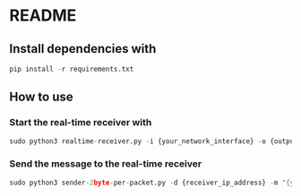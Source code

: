 # README

## Install dependencies with

```python
pip install -r requirements.txt
```

## How to use

### Start the real-time receiver with

```python
sudo python3 realtime-receiver.py -i {your_network_interface} -o {output_file_name}
```

### Send the message to the real-time receiver

```python
sudo python3 sender-2byte-per-packet.py -d {receiver_ip_address} -m "{your_message_here}"
```
